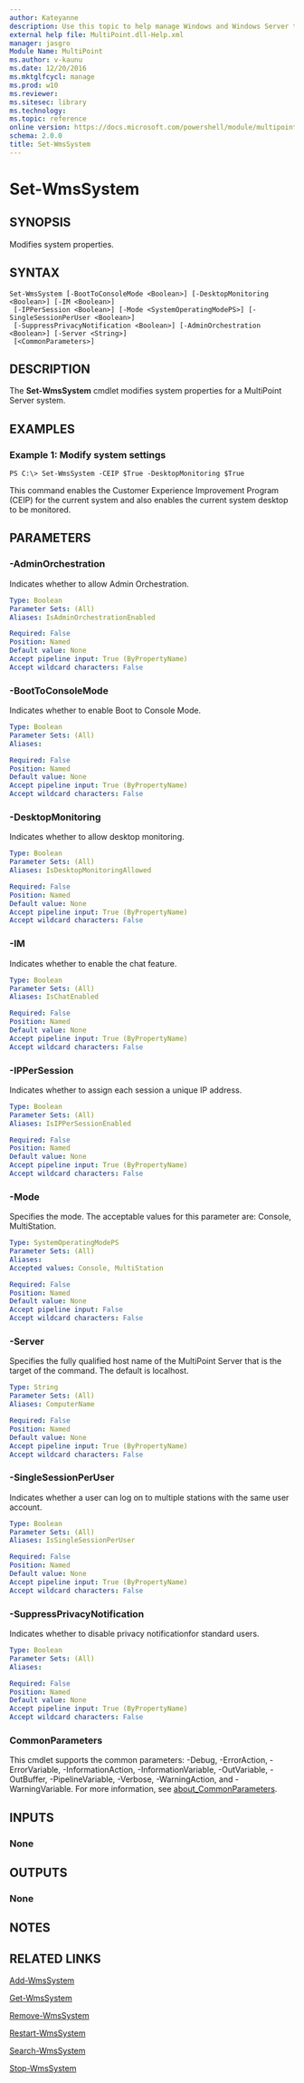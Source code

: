```yaml
---
author: Kateyanne
description: Use this topic to help manage Windows and Windows Server technologies with Windows PowerShell.
external help file: MultiPoint.dll-Help.xml
manager: jasgro
Module Name: MultiPoint
ms.author: v-kaunu
ms.date: 12/20/2016
ms.mktglfcycl: manage
ms.prod: w10
ms.reviewer: 
ms.sitesec: library
ms.technology: 
ms.topic: reference
online version: https://docs.microsoft.com/powershell/module/multipoint/set-wmssystem?view=windowsserver2022-ps&wt.mc_id=ps-gethelp
schema: 2.0.0
title: Set-WmsSystem
---
```


# Set-WmsSystem

## SYNOPSIS
Modifies system properties.

## SYNTAX

```
Set-WmsSystem [-BootToConsoleMode <Boolean>] [-DesktopMonitoring <Boolean>] [-IM <Boolean>]
 [-IPPerSession <Boolean>] [-Mode <SystemOperatingModePS>] [-SingleSessionPerUser <Boolean>]
 [-SuppressPrivacyNotification <Boolean>] [-AdminOrchestration <Boolean>] [-Server <String>]
 [<CommonParameters>]
```

## DESCRIPTION
The **Set-WmsSystem** cmdlet modifies system properties for a MultiPoint Server system.

## EXAMPLES

### Example 1: Modify system settings
```
PS C:\> Set-WmsSystem -CEIP $True -DesktopMonitoring $True
```

This command enables the Customer Experience Improvement Program (CEIP) for the current system and also enables the current system desktop to be monitored.

## PARAMETERS

### -AdminOrchestration
Indicates whether to allow Admin Orchestration.

```yaml
Type: Boolean
Parameter Sets: (All)
Aliases: IsAdminOrchestrationEnabled

Required: False
Position: Named
Default value: None
Accept pipeline input: True (ByPropertyName)
Accept wildcard characters: False
```

### -BootToConsoleMode
Indicates whether to enable Boot to Console Mode.

```yaml
Type: Boolean
Parameter Sets: (All)
Aliases: 

Required: False
Position: Named
Default value: None
Accept pipeline input: True (ByPropertyName)
Accept wildcard characters: False
```

### -DesktopMonitoring
Indicates whether to allow desktop monitoring.

```yaml
Type: Boolean
Parameter Sets: (All)
Aliases: IsDesktopMonitoringAllowed

Required: False
Position: Named
Default value: None
Accept pipeline input: True (ByPropertyName)
Accept wildcard characters: False
```

### -IM
Indicates whether to enable the chat feature.

```yaml
Type: Boolean
Parameter Sets: (All)
Aliases: IsChatEnabled

Required: False
Position: Named
Default value: None
Accept pipeline input: True (ByPropertyName)
Accept wildcard characters: False
```

### -IPPerSession
Indicates whether to assign each session a unique IP address.

```yaml
Type: Boolean
Parameter Sets: (All)
Aliases: IsIPPerSessionEnabled

Required: False
Position: Named
Default value: None
Accept pipeline input: True (ByPropertyName)
Accept wildcard characters: False
```

### -Mode
Specifies the mode.
The acceptable values for this parameter are: Console, MultiStation.

```yaml
Type: SystemOperatingModePS
Parameter Sets: (All)
Aliases: 
Accepted values: Console, MultiStation

Required: False
Position: Named
Default value: None
Accept pipeline input: False
Accept wildcard characters: False
```

### -Server
Specifies the fully qualified host name of the MultiPoint Server that is the target of the command.
The default is localhost.

```yaml
Type: String
Parameter Sets: (All)
Aliases: ComputerName

Required: False
Position: Named
Default value: None
Accept pipeline input: True (ByPropertyName)
Accept wildcard characters: False
```

### -SingleSessionPerUser
Indicates whether a user can log on to multiple stations with the same user account.

```yaml
Type: Boolean
Parameter Sets: (All)
Aliases: IsSingleSessionPerUser

Required: False
Position: Named
Default value: None
Accept pipeline input: True (ByPropertyName)
Accept wildcard characters: False
```

### -SuppressPrivacyNotification
Indicates whether to disable privacy notificationfor standard users.

```yaml
Type: Boolean
Parameter Sets: (All)
Aliases: 

Required: False
Position: Named
Default value: None
Accept pipeline input: True (ByPropertyName)
Accept wildcard characters: False
```

### CommonParameters
This cmdlet supports the common parameters: -Debug, -ErrorAction, -ErrorVariable, -InformationAction, -InformationVariable, -OutVariable, -OutBuffer, -PipelineVariable, -Verbose, -WarningAction, and -WarningVariable. For more information, see [about_CommonParameters](https://go.microsoft.com/fwlink/?LinkID=113216).

## INPUTS

### None

## OUTPUTS

### None

## NOTES

## RELATED LINKS

[Add-WmsSystem](./Add-WmsSystem.md)

[Get-WmsSystem](./Get-WmsSystem.md)

[Remove-WmsSystem](./Remove-WmsSystem.md)

[Restart-WmsSystem](./Restart-WmsSystem.md)

[Search-WmsSystem](./Search-WmsSystem.md)

[Stop-WmsSystem](./Stop-WmsSystem.md)

